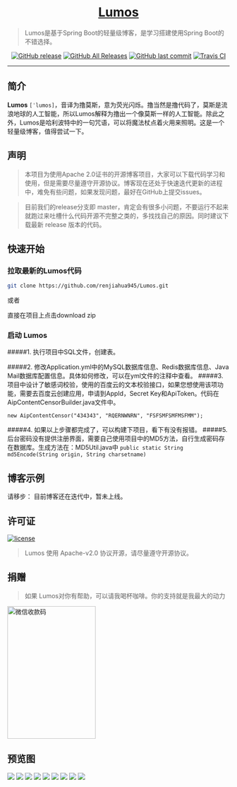 <h1 align="center"><a href="https://github.com/renjiahua945/blog" target="_blank">Lumos</a></h1>

> Lumos是基于Spring Boot的轻量级博客，是学习搭建使用Spring Boot的不错选择。

<p align="center">
<a href="https://github.com/renjiahua945/blog/releases"><img alt="GitHub release" src="https://img.shields.io/github/release/renjiahua945/Lumos"/></a>
<a href="https://github.com/renjiahua945/Lumos/releases"><img alt="GitHub All Releases" src="https://img.shields.io/github/downloads/renjiahua945/Lumos/total"/></a>
<a href="https://github.com/renjiahua945/Lumos/commits"><img alt="GitHub last commit" src="https://img.shields.io/github/last-commit/renjiahua945/Lumos"/></a>
<a href="https://github.com/renjiahua945/Lumos/packages"><img alt="Travis CI" src="https://img.shields.io/github/repo-size/renjiahua945/Lumos"/></a>

</p>

------------------------------

## 简介

**Lumos** `[ˈlumos]`，音译为撸莫斯，意为荧光闪烁。撸当然是撸代码了，莫斯是流浪地球的人工智能，所以Lumos解释为撸出一个像莫斯一样的人工智能。除此之外，Lumos是哈利波特中的一句咒语，可以将魔法杖点着火用来照明。这是一个轻量级博客，值得尝试一下。


## 声明

> 本项目为使用Apache 2.0证书的开源博客项目，大家可以下载代码学习和使用，但是需要尽量遵守开源协议。博客现在还处于快速迭代更新的进程中，难免有些问题，如果发现问题，最好在GitHub上提交issues。


> 目前我们的release分支即 master，肯定会有很多小问题，不要运行不起来就跑过来吐槽什么代码开源不完整之类的，多找找自己的原因。同时建议下载最新 release 版本的代码。

## 快速开始

### 拉取最新的Lumos代码

```bash
git clone https://github.com/renjiahua945/Lumos.git
```

或者


直接在项目上点击download zip


### 启动 Lumos

#####1. 执行项目中SQL文件，创建表。

#####2. 修改Application.yml中的MySQL数据库信息、Redis数据库信息、Java Mail数据库配置信息。具体如何修改，可以在yml文件的注释中查看。
#####3. 项目中设计了敏感词校验，使用的百度云的文本校验接口，如果您想使用该项功能，需要去百度云创建应用，申请到AppId，Secret Key和ApiToken。代码在AipContentCensorBuilder.java文件中。
```
new AipContentCensor("434343", "RQERNWNRN", "FSFSMFSMFMSFMM");
```
#####4. 如果以上步骤都完成了，可以构建下项目，看下有没有报错。
#####5. 后台密码没有提供注册界面，需要自己使用项目中的MD5方法，自行生成密码存在数据库。生成方法在：MD5Util.java中
```public static String md5Encode(String origin, String charsetname)```

## 博客示例

请移步： 目前博客还在迭代中，暂未上线。


## 许可证

[![license](https://img.shields.io/badge/license-Apache%202.0-green)](https://github.com/renjiahua945/Lumos/blob/master/LICENSE)

> Lumos 使用 Apache-v2.0 协议开源，请尽量遵守开源协议。

## 捐赠

> 如果 Lumos对你有帮助，可以请我喝杯咖啡。你的支持就是我最大的动力
>  
<img src="https://i.imgur.com/1HdZ3sw.jpg" width = "200" height = "300" alt="微信收款码" align=center />

## 预览图
![](https://i.imgur.com/SRKMPUw.png)
![](https://i.imgur.com/VlBA9Vo.png)
![](https://i.imgur.com/lvGV7Nj.png)
![](https://i.imgur.com/4XNhlsN.png)
![](https://i.imgur.com/aOxjym5.png)
![](https://i.imgur.com/iEfoDzk.png)
![](https://i.imgur.com/HvoFIx5.png)
![](https://i.imgur.com/FQrelUW.png)
![](https://i.imgur.com/voFA2EL.png)